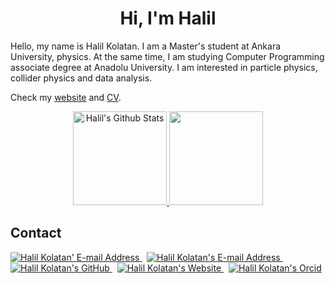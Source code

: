 <h1 align="center">Hi, I'm Halil</h1>

Hello, my name is Halil Kolatan. I am a Master's student at Ankara University, physics. At the same time, I am studying Computer Programming associate degree at Anadolu University. I am interested in particle physics, collider physics and data analysis. 

Check my [website](https://hkolatan.github.io) and [CV]().


<p align="center">
  <a href="https://github.com/anuraghazra/github-readme-stats"> <img height="150em"  src="https://github-readme-stats.vercel.app/api?username=hkolatan&theme=algolia&show_icons=true&count_private=true&hide_border=true" alt="Halil's Github Stats"/>  </a>
  <a href="https://github.com/anuraghazra/github-readme-stats"> <img height="150em" src="https://github-readme-stats-eight-theta.vercel.app/api/top-langs/?username=hkolatan&layout=compact&langs_count=8&theme=algolia&count_private=true&hide_border=true&custom_title=Most%20Used%20Languages%0A"/>  </a>



## Contact

<div align="left">
  <a href="mailto:halilkolatan@pm.me" target="_blank" rel="noreferrer"> <img alt="Halil Kolatan' E-mail Address" src="https://img.shields.io/badge/ProtonMail-8B89CC?style=for-the-badge&logo=protonmail&logoColor=white" /> </a>
  &nbsp;
   <a href="mailto:hkolatan@ankara.edu.tr" target="_blank" rel="noreferrer"> <img alt="Halil Kolatan's E-mail Address" src="https://img.shields.io/badge/E--mail-7952B3?style=for-the-badge&logoColor=white" /> </a>
  &nbsp;
  <a href="https://github.com/hkolatan" target="_blank" rel="noreferrer"> <img alt="Halil Kolatan's GitHub" src="https://img.shields.io/badge/GitHub-100000?style=for-the-badge&logo=github&logoColor=white" /> </a>
  &nbsp;
  <a href="https://hkolatan.github.io" target="_blank" rel="noreferrer"> <img alt="Halil Kolatan's Website" src="https://img.shields.io/badge/website-000000?style=for-the-badge&logo=About.me&logoColor=white" /> </a>
  &nbsp;
  <a href="https://orcid.org/0000-0002-1684-9602" target="_blank" rel="noreferrer"> <img alt="Halil Kolatan's Orcid" src="https://img.shields.io/badge/orcid-1785bd?style=for-the-badge&logoColor=white&logo=orcid" /> </a>


<!--
**hkolatan/hkolatan** is a ✨ _special_ ✨ repository because its `README.md` (this file) appears on your GitHub profile.
